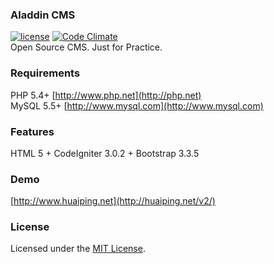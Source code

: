 ### Aladdin CMS
[![license](https://img.shields.io/badge/license-MIT-brightgreen.svg?style=flat)](https://github.com/huaiping/aladdin/blob/master/LICENSE)  [![Code Climate](https://codeclimate.com/github/huaiping/aladdin/badges/gpa.svg)](https://codeclimate.com/github/huaiping/aladdin)  
Open Source CMS. Just for Practice.

### Requirements
PHP 5.4+ [http://www.php.net](http://php.net)  
MySQL 5.5+ [http://www.mysql.com](http://www.mysql.com)

### Features
HTML 5 + CodeIgniter 3.0.2 + Bootstrap 3.3.5

### Demo
[http://www.huaiping.net](http://huaiping.net/v2/)

### License
Licensed under the [MIT License](https://github.com/huaiping/aladdin/blob/master/LICENSE).
